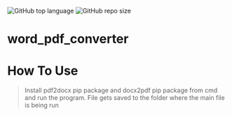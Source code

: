 ![GitHub top language](https://img.shields.io/github/languages/top/10ishk/word_pdf_converter?color=rgb(86,61,124))
![GitHub repo size](https://img.shields.io/github/repo-size/10ishk/word_pdf_converter?color=darkgreen)
# word_pdf_converter
# How To Use
>Install pdf2docx pip package and docx2pdf pip package from cmd and run the program.
>File gets saved to the folder where the main file is being run
